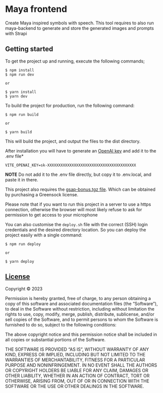 # Maya frontend

Create Maya inspired symbols with speech. This tool requires to also run maya-backend to generate and store the generated images and prompts with Strapi

## Getting started

To get the project up and running, execute the following commands;

```
$ npm install
$ npm run dev

or

$ yarn install
$ yarn dev
```

To build the project for production, run the following command:
```
$ npm run build 

or 

$ yarn build
```
This will build the project, and output the files to the dist directory.



After installation you will have to generate an [OpenAI key](https://platform.openai.com/account/api-keys) and add it to the .env file*
```
VITE_OPENAI_KEY=sk-XXXXXXXXXXXXXXXXXXXXXXXXXXXXXXXXXXXXXXXX
```
**NOTE** Do not add it to the .env file directly, but copy it to .env.local, and paste it in there.



This project also requires the [gsap-bonus.tgz file](https://greensock.com/forums/topic/35838-installation-of-bonus-plugins-with-typescript-support/#comment-179619). Which can be obtained by purchasing a Greensock license.




Please note that if you want to run this project in a server to use a https connection, otherwise the browser will most likely refuse to ask for permission to get access to your microphone

You can also customise the `deploy.sh` file with the correct (SSH) login credentials and the desired directory location. So you can deploy the project easily with a single command:

```
$ npm run deploy 

or 

$ yarn deploy
```


## [License](https://github.com/JeffreyArts/create-jeff-backend/blob/master/LICENSE)

Copyright © 2023 <Jeffrey Arts>

Permission is hereby granted, free of charge, to any person obtaining a copy of this software and associated documentation files (the “Software”), to deal in the Software without restriction, including without limitation the rights to use, copy, modify, merge, publish, distribute, sublicense, and/or sell copies of the Software, and to permit persons to whom the Software is furnished to do so, subject to the following conditions:

The above copyright notice and this permission notice shall be included in all copies or substantial portions of the Software.

THE SOFTWARE IS PROVIDED “AS IS”, WITHOUT WARRANTY OF ANY KIND, EXPRESS OR IMPLIED, INCLUDING BUT NOT LIMITED TO THE WARRANTIES OF MERCHANTABILITY, FITNESS FOR A PARTICULAR PURPOSE AND NONINFRINGEMENT. IN NO EVENT SHALL THE AUTHORS OR COPYRIGHT HOLDERS BE LIABLE FOR ANY CLAIM, DAMAGES OR OTHER LIABILITY, WHETHER IN AN ACTION OF CONTRACT, TORT OR OTHERWISE, ARISING FROM, OUT OF OR IN CONNECTION WITH THE SOFTWARE OR THE USE OR OTHER DEALINGS IN THE SOFTWARE.
